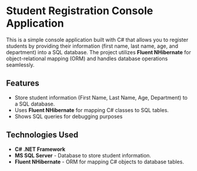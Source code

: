 # Student Registration Console Application

This is a simple console application built with C# that allows you to register students by providing their information (first name, last name, age, and department) into a SQL database. 
The project utilizes **Fluent NHibernate** for object-relational mapping (ORM) and handles database operations seamlessly.

## Features

- Store student information (First Name, Last Name, Age, Department) to a SQL database.
- Uses **Fluent NHibernate** for mapping C# classes to SQL tables.
- Shows SQL queries for debugging purposes

## Technologies Used

- **C#**
  **.NET Framework** 
- **MS SQL Server** - Database to store student information.
- **Fluent NHibernate** - ORM for mapping C# objects to database tables.
